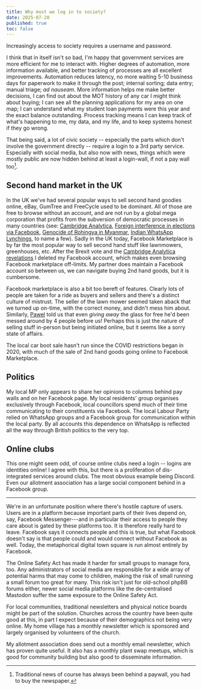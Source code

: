 ```yaml
---
title: Why must we log in to society?
date: 2025-07-20
published: true
toc: false
---
```


Increasingly access to society requires a username and password.

I think that in itself isn't so bad, I'm happy that government services are more efficient for me to interact with.
Higher degrees of automation, more information available, and better tracking of processes are all excellent improvements.
Automation reduces latency, no more waiting 5-10 business days for paperwork to make it through the post; internal sorting; data entry; manual triage; _ad nauseam_.
More information helps me make better decisions, I can find out about the MOT history of any car I might think about buying; I can see all the planning applications for my area on one map; I can understand what my student loan payments were this year and the exact balance outstanding.
Process tracking means I can keep track of what's happening to me, my data, and my life, and to keep systems honest if they go wrong.

That being said, a lot of civic society -- especially the parts which don't involve the government directly -- require a login to a 3rd party service.
Especially with social media, but also now with news, things which were mostly public are now hidden behind at least a login-wall, if not a pay wall too[^1].

[^1]: Traditional news of course has always been behind a paywall, you had to buy the newspaper.

## Second hand market in the UK
In the UK we've had several popular ways to sell second hand goodies online, eBay, GumTree and FreeCycle used to be dominant.
All of those are free to browse without an account, and are not run by a global mega corporation that profits from the subversion of democratic processes in many countries (see: [Cambridge Analytica][ca], [Foreign interference in elections via Facebook][foreign-campaigning], [Genocide of Rohingya in Myanmar][myanmar], [Indian WhatsApp Lynchings][whatsapp], to name a few).
Sadly in the UK today, Facebook Marketplace is by far the most popular way to sell second hand stuff like lawnmowers, greenhouses, etc.
After the Brexit vote and the [Cambridge Analytica revelations](https://en.wikipedia.org/wiki/Cambridge_Analytica) I deleted my Facebook account, which makes even browsing Facebook marketplace off-limits.
My partner does maintain a Facebook account so between us, we can navigate buying 2nd hand goods, but it is cumbersome.

[ca]: https://en.wikipedia.org/wiki/Cambridge_Analytica
[myanmar]: https://en.wikipedia.org/wiki/Rohingya_genocide#Facebook_content_management_controversy
[foreign-campaigning]: https://en.wikipedia.org/wiki/Russian_interference_in_the_2016_United_States_elections#Social_media_and_Internet_trolls
[whatsapp]: https://en.wikipedia.org/wiki/Indian_WhatsApp_lynchings

Facebook marketplace is also a bit too bereft of features.
Clearly lots of people are taken for a ride as buyers and sellers and there's a distinct culture of mistrust.
The seller of the lawn mower seemed taken aback that we turned up on-time, with the correct money, and didn't mess him about.
Similarly, [Pawel](/blog/allotment/summer-25/#finding-second-hand-gold) told us that even _giving away_ the glass for free he'd been messed around by 4 people before us!
Perhaps this is just the nature of selling stuff in-person but being initiated online, but it seems like a sorry state of affairs.

The local car boot sale hasn't run since the COVID restrictions began in 2020, with much of the sale of 2nd hand goods going online to Facebook Marketplace.

## Politics

My local MP only appears to share her opinions to columns behind pay walls and on her Facebook page.
My local residents' group organises exclusively through Facebook, local councillors spend much of their time communicating to their constituents via Facebook.
The local Labour Party relied on WhatsApp groups and a Facebook group for communication within the local party.
By all accounts this dependence on WhatsApp is reflected all the way through British politics to the very top.

## Online clubs

This one might seem odd, of course online clubs need a login -- logins are identities online!
I agree with this, but there is a proliferation of dis-integrated services around clubs.
The most obvious example being Discord.
Even our allotment association has a large social component behind in a Facebook group.


***

We're in an unfortunate position where there's hostile capture of users.
Users are in a platform because important parts of their lives depend on, say, Facebook Messenger---and in particular their access to people they care about is gated by these platforms too.
It is therefore really hard to leave.
Facebook says it connects people and this is true, but what Facebook doesn't say is that people could and would connect without Facebook as well.
Today, the metaphorical digital town square is run almost entirely by Facebook.

The Online Safety Act has made it harder for small groups to manage fora, too.
Any administrators of social media are responsible for a wide array of potential harms that may come to children, making the risk of small running a small forum too great for many.
This risk isn't just for old-school phpBB forums either, newer social media platforms like the de-centralised Mastodon suffer the same exposure to the Online Safety Act.

For local communities, traditional newsletters and physical notice boards might be part of the solution.
Churches across the country have been quite good at this, in part I expect because of their demographics not being very online.
My home village has a monthly newsletter which is sponsored and largely organised by volunteers of the church.

My allotment association does send out a monthly email newsletter, which has proven quite useful.
It also has a monthly plant swap meetups, which is good for community building but also good to disseminate information.
